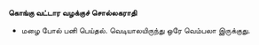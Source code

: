 **கொங்கு வட்டார வழக்குச் சொல்லகராதி**
- மழை போல் பனி பெய்தல். வெடியாலயிருந்து ஒரே வெம்பலா இருக்குது.

